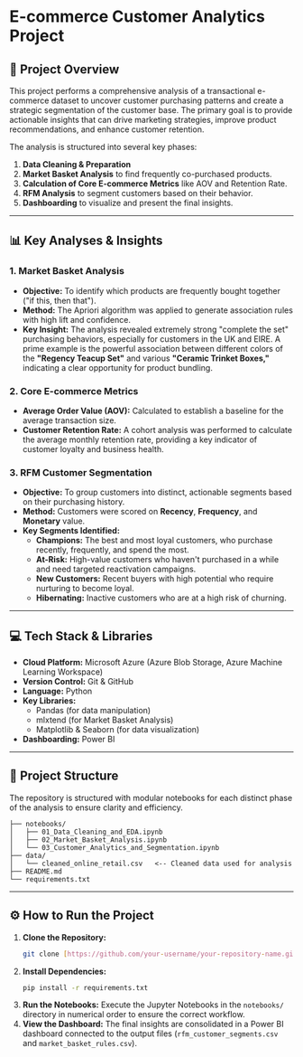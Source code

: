 # E-commerce Customer Analytics Project

## 🚀 Project Overview

This project performs a comprehensive analysis of a transactional e-commerce dataset to uncover customer purchasing patterns and create a strategic segmentation of the customer base. The primary goal is to provide actionable insights that can drive marketing strategies, improve product recommendations, and enhance customer retention.

The analysis is structured into several key phases:
1.  **Data Cleaning & Preparation**
2.  **Market Basket Analysis** to find frequently co-purchased products.
3.  **Calculation of Core E-commerce Metrics** like AOV and Retention Rate.
4.  **RFM Analysis** to segment customers based on their behavior.
5.  **Dashboarding** to visualize and present the final insights.

---

## 📊 Key Analyses & Insights

### 1. Market Basket Analysis
* **Objective:** To identify which products are frequently bought together ("if this, then that").
* **Method:** The Apriori algorithm was applied to generate association rules with high lift and confidence.
* **Key Insight:** The analysis revealed extremely strong "complete the set" purchasing behaviors, especially for customers in the UK and EIRE. A prime example is the powerful association between different colors of the **"Regency Teacup Set"** and various **"Ceramic Trinket Boxes,"** indicating a clear opportunity for product bundling.

### 2. Core E-commerce Metrics
* **Average Order Value (AOV):** Calculated to establish a baseline for the average transaction size.
* **Customer Retention Rate:** A cohort analysis was performed to calculate the average monthly retention rate, providing a key indicator of customer loyalty and business health.

### 3. RFM Customer Segmentation
* **Objective:** To group customers into distinct, actionable segments based on their purchasing history.
* **Method:** Customers were scored on **Recency**, **Frequency**, and **Monetary** value.
* **Key Segments Identified:**
    * **Champions:** The best and most loyal customers, who purchase recently, frequently, and spend the most.
    * **At-Risk:** High-value customers who haven't purchased in a while and need targeted reactivation campaigns.
    * **New Customers:** Recent buyers with high potential who require nurturing to become loyal.
    * **Hibernating:** Inactive customers who are at a high risk of churning.

---

## 💻 Tech Stack & Libraries

* **Cloud Platform:** Microsoft Azure (Azure Blob Storage, Azure Machine Learning Workspace)
* **Version Control:** Git & GitHub
* **Language:** Python
* **Key Libraries:**
    * Pandas (for data manipulation)
    * mlxtend (for Market Basket Analysis)
    * Matplotlib & Seaborn (for data visualization)
* **Dashboarding:** Power BI

---

## 📁 Project Structure

The repository is structured with modular notebooks for each distinct phase of the analysis to ensure clarity and efficiency.

```
├── notebooks/
│   ├── 01_Data_Cleaning_and_EDA.ipynb
│   ├── 02_Market_Basket_Analysis.ipynb
│   └── 03_Customer_Analytics_and_Segmentation.ipynb
├── data/
│   └── cleaned_online_retail.csv   <-- Cleaned data used for analysis
├── README.md
└── requirements.txt
```

---

## ⚙️ How to Run the Project

1.  **Clone the Repository:**
    ```bash
    git clone [https://github.com/your-username/your-repository-name.git](https://github.com/your-username/your-repository-name.git)
    ```
2.  **Install Dependencies:**
    ```bash
    pip install -r requirements.txt
    ```
3.  **Run the Notebooks:** Execute the Jupyter Notebooks in the `notebooks/` directory in numerical order to ensure the correct workflow.
4.  **View the Dashboard:** The final insights are consolidated in a Power BI dashboard connected to the output files (`rfm_customer_segments.csv` and `market_basket_rules.csv`).
